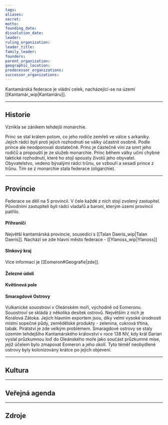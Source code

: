 ```yaml
---
tags: 
aliases: 
secret: 
motto: 
founding_date: 
dissolution_date: 
leader: 
ruling_organization: 
leader_title: 
family_leader: 
founders: 
parent_organization: 
geographic_location: 
predecessor_organizations: 
successor_organizations:
---
```

Kantamárská federace je vládní celek, nacházející-se na území [[Kantamár_wip|Kantamáru]].

---
## Historie
Vznikla se zánikem tehdejší monarchie.

Princ se stal králem potom, co jeho rodiče zemřeli ve válce s arkaniky. Jejich rádci byli proti jejich rozhodnutí se války účastnit osobně. Podle prince ale neodporovali dostatečně. Princ je částečně viní za smrt jeho rodičů a propouští je ze služeb monarchie.
Princ během války učiní chybné taktické rozhodnutí, které ho stojí spousty životů jeho obyvatel.
Obyvatelstvo, vedeno bývalými rádci trůnu, se vzbouří a sesadí prince z trůnu. Tím se z monarchie stala federace (oligarchie).

---
## Provincie
Federace se dělí na 5 provincií. V čele každé z nich stojí zvolený zastupitel. Původními zastupiteli byli rádci vladařů a baroni, kterým území provincií patřilo.
#### Příhraničí
Největší kantamárská provincie, sousedící s [[Talan Daeris_wip|Talan Daeris]]. Nachází se zde hlavní město federace - [[Ylanoss_wip|Ylanoss]]

#### Slnkový kraj

Více informací je [[Eomeron#Geografie|zde]].
#### Železné údolí

#### Květinová pole

#### Smaragdové Ostrovy
Vulkanické souostroví v Oleánském moři, východně od Eomeronu. Souostroví se skládá z několika desítek ostrovů. Největším z nich je Korálová Zátoka.
Jejich hlavním exportem jsou, díky velmi vysoké úrodnosti místní sopečné půdy, zemědělské produkty - zelenina, cukrová třtina, tabák. Pirátství je zde velkým problémem. 
Smaragdové ostrovy se staly územím tehdejšího Kantamárského království v roce 138 NV, kdy král Darian vyslal průzkumnou loď do Oleánského moře jako součást průzkumné mise, jejíž účelem bylo zmapovat Eomeron a jeho okolí. Tyto téměř neobydlené ostrovy byly kolonizovány krátce po jejich objevení.


---
## Kultura


---
## Veřejná agenda


---
## Zdroje





